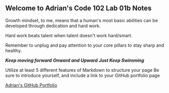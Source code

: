 ## Welcome to Adrian's Code 102 Lab 01b Notes

Growth mindset, to me, means that a human's most basic abilities can be developed through dedication and hard work. 

Hard work beats talent when talent doesn't work hard/smart.

Remember to unplug and pay attention to your core pillars to stay sharp and healthy.

***Keep moving forward***
***Onward and Upward***
***Just Keep Swimming***

Utilize at least 5 different features of Markdown to structure your page
Be sure to introduce yourself, and include a link to your GitHub portfolio page

[Adrian's GitHub Portfolio](https://github.com/hirobius)
